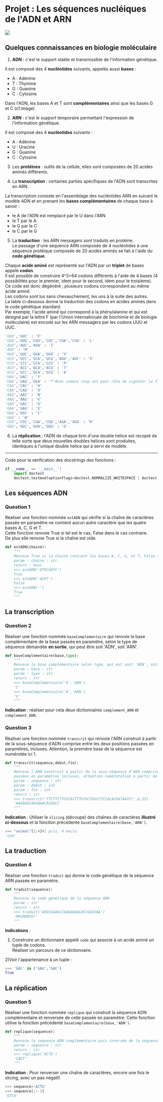 # Projet : Les séquences nucléiques de l'ADN et ARN

<img src="assets/adn.png">

## Quelques connaissances en biologie moléculaire

1) **ADN** : c'est le support stable et transmissible de l'information génétique.  

Il est composé des 4 **nucléotides** suivants, appelés aussi **bases** :   

- A : Adénine 
- T : Thymine
- G : Guanine
- C : Cytosine

Dans l'ADN, les bases A et T sont **complémentaires** ainsi que les bases G et C (cf.image)

2) **ARN** : c'est le support temporaire permettant l'expression de l'information génétique.   

Il est composé des 4 **nucléotides** suivants :

- A : Adénine 
- U : Uracine
- G : Guanine
- C : Cytosine

3) Les **protéines** : outils de la cellule, elles sont composées de 20 acides aminés différents.

4) La **transcription** : certaines parties spécifiques de l'ADN sont transcrites en ARN. 

La transcription consiste en l'assemblage des nucléotides ARN en suivant le modèle ADN et en prenant les **bases complémentaires** de chaque base à savoir : 

- le A de l'ADN est remplacé par le U dans l'ARN  
- le T par le A   
- le G par le C   
- le C par le G

5) La **traduction** : les ARN messagers sont traduits en protéine.  
Le passage d'une séquence ARN composée de 4 nucléotides à une séquence protéique composée de 20 acides aminés se fait à l'aide du **code génétique**. 

Chaque **acide aminé** est représenté sur l'ADN par un **triplet** de bases appelé **codon**.      
Il est possible de construire 4^3=64 codons différents à l'aide de 4 bases (4 possibilités pour le premier, idem pour le second, idem pour le troisième). 
Ce code est donc dégénéré ; plusieurs codons correspondent au même acide aminé.       
Les codons sont lus sans chevauchement, les uns à la suite des autres.       
La table ci-dessous donne la traduction des codons en acides aminés dans le code génétique standard.       
Par exemple, l'acide aminé qui correspond à la phénylalanine et qui est désigné par la lettre F (par l'Union internationale de biochimie et de biologie moléculaire) est encodé sur les ARN messagers par les codons UUU et UUC.      

```python
'UUU','UUC' : 'F'   
'UUA','UUG','CUU','CUC','CUA','CUG' : 'L'    
'AUU','AUC','AUA' : 'I'     
'AUG' : 'M'     
'GUU','GUC','GUA','GUG' : 'V'     
'UCU','UCC','UCA','UCG','AGU','AGC' : 'S'         
'CCU','CCC','CCA','CCG' : 'P'           
'ACU','ACC','ACA','ACG' : 'T'        
'GCU','GCC','GCA','GCG' : 'A'       
'UAU','UAC' : 'Y'      
'UAA','UAG','UGA' : '*'#ces codons stop ont pour rôle de signaler la fin du gène lors de la traduction          
'CAU','CAC' : 'H'      
'CAA','CAG' : 'O'      
'AAU','AAC' : 'N'          
'AAA','AAG' : 'K'      
'GAU','GAC' : 'D'       
'GAA','GAG' : 'E'        
'UGU','UGC' : 'C'       
'UGG' : 'W'        
'CGU','CGC','CGA','CGG','AGA','AGG' : 'R'         
'GGU','GGC','GGA','GGG' : 'G'
```

6) La **réplication** : l'ADN de chaque brin d'une double hélice est recopié de telle sorte que deux nouvelles doubles hélices sont produites, identiques à l'unique double hélice qui a servi de modèle.

***************

Code pour la vérification des docstrings des fonctions :

```python
if __name__ == '__main__':
    import doctest
    doctest.testmod(optionflags=doctest.NORMALIZE_WHITESPACE | doctest.ELLIPSIS, verbose=True)
```

## Les séquences ADN
### Question 1

Réaliser une fonction nommée `estADN` qui vérifie si la chaîne de caractères passée en paramètre ne contient aucun autre caractère que les quatre bases A, C, G et T.  
Cette fonction renvoie True si tel est le cas, False dans le cas contraire.  
De plus elle renvoie True si la chaîne est vide.

```python
def estADN(chaine):
    """
    Renvoie True si la chaine contient les bases A, C, G, et T, False sinon, True si vide
    param : chaine : str
    return : bool
    >>> estADN('ATGCGATC')
    True
    >>> estADN('ACKT')
    False
    >>> estADN('')
    True    
    """
```

## La transcription

### Question 2 

Réaliser une fonction nommée `baseComplementaire` qui renvoie la base complémentaire de la base passée en paramètre, selon le type de séquence démandée **en sortie**, qui peut être soit 'ADN', soit 'ARN'.

```python
def baseComplementaire(base,type):
    """
    Renvoie la base complémentaire selon type, qui est soit 'ADN', soit 'ARN'
    param : base : str
    param : type : str
    return : str
    >>> baseComplementaire('G','ADN')
    'C'
    >>> baseComplementaire('A','ARN')
    'U'
    """
```

**Indication** : réaliser pour cela deux dictionnaires `complement_ARN` et `complement_ADN`.


### Question 3

Réaliser une fonction nommée `transcrit` qui renvoie l'ARN construit à partir de la sous-séquence d'ADN comprise entre les deux positions passées en paramètres, incluses. 
Attention, la première base de la séquence est numérotée ici 1.   

```python
def transcrit(sequence,debut,fin):
    """
    Renvoie l'ARN construit à partir de la sous-séquence d'ADN comprise entre les deux positions
    passées en paramètres incluses, attention numérotation à partir de 1
    param : sequence : str
    param : debut : int
    param : fin : int
    return : str
    >>> transcrit('TTCTTCTTCGTACTTTGTGCTGGCCTCCACACGATAATCC',4,23)
    'AAGAAGCAUGAAACACGACC'
    """
```

**Indication** : Utiliser le `slicing` (découpe) des chaînes de caractères **illustré ci-dessous** et la fonction précédente `baseComplementaire(base,'ARN')`.

```python
>>> "animal"[1:4]#1 pris, 4 exclu
'nim' 
```  

## La traduction

### Question 4

Réaliser une fonction `traduit` qui donne le code génétique de la séquence ARN passée en paramètre.

```python
def traduit(sequence):
    """
    Renvoie le code génétique de la séquence ARN
    param : str
    return : str
    >>> traduit('AUGCGAAGCCGAAAGAACACCGGCUAA')
    'MRSRKNTG*'
    """
```  

**Indications** : 

1) Construire un dictionnaire appelé `code` qui associe à un acide aminé un tuple de codons.     
Réaliser un parcours de ce dictionnaire.

2)Voir l'appartenance à un tuple :

```python
>>> 'GAC' in ('GAU','GAC')
True
```  

## La réplication

### Question 5

Réaliser une fonction nommée `réplique` qui construit la séquence ADN complémentaire et renversée de celle passée en paramètre.
Cette fonction utilise la fonction précédente `baseComplementaire(base,'ADN')`.

```python
def replique(sequence):
    """
    Renvoie la sequence ADN complémentaire puis inversée de la séquence ADN
    param : sequence : str
    return : str
    >>> replique('ACTG')
    'CAGT'
    """
```  

**Indication** : Pour renverser une chaîne de caractères, encore une fois le slicing, avec un pas négatif.

```python
>>> sequence='ACTG'
>>> sequence[::-1]
'GTCA'
```  
